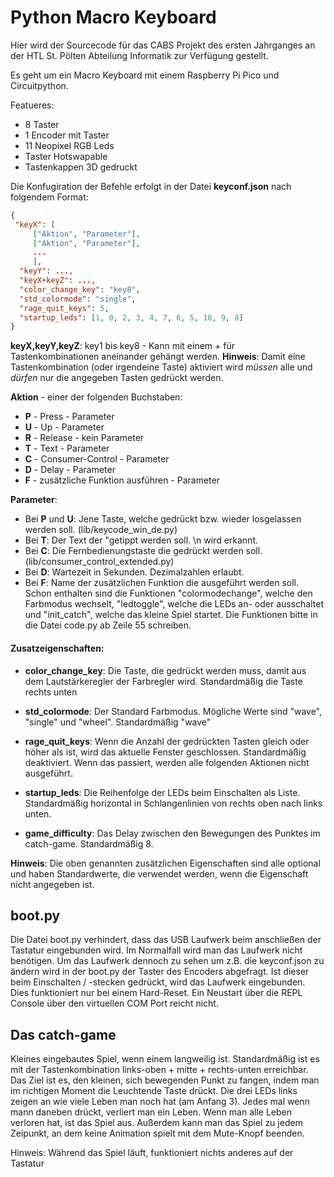 # Python Macro Keyboard

Hier wird der Sourcecode für das CABS Projekt des ersten Jahrganges an der HTL St. Pölten Abteilung Informatik zur Verfügung gestellt.


Es geht um ein Macro Keyboard mit einem Raspberry Pi Pico und Circuitpython.

Featueres:
  * 8 Taster
  * 1 Encoder mit Taster
  * 11 Neopixel RGB Leds
  * Taster Hotswapable
  * Tastenkappen 3D gedruckt


Die Konfugiration der Befehle erfolgt in der Datei **keyconf.json** nach folgendem Format:
```json
{
 "keyX": [
     ["Aktion", "Parameter"],
     ["Aktion", "Parameter"],
     ...
     ],
  "keyY": ...,
  "keyX+keyZ": ...,
  "color_change_key": "key8",
  "std_colormode": "single",
  "rage_quit_keys": 5,
  "startup_leds": [1, 0, 2, 3, 4, 7, 6, 5, 10, 9, 8]
}
```


**keyX,keyY,keyZ**: key1 bis key8 - Kann mit einem + für Tastenkombinationen aneinander gehängt werden.
**Hinweis**: Damit eine Tastenkombination (oder irgendeine Taste) aktiviert wird *müssen* alle und *dürfen* nur die angegeben Tasten gedrückt werden.

**Aktion** - einer der folgenden Buchstaben:
  * **P** - Press - Parameter
  * **U** - Up - Parameter
  * **R** - Release - kein Parameter
  * **T** - Text - Parameter 
  * **C** - Consumer-Control - Parameter
  * **D** - Delay - Parameter
  * **F** - zusätzliche Funktion ausführen - Parameter

**Parameter**:
  * Bei **P** und **U**: Jene Taste, welche gedrückt bzw. wieder losgelassen werden soll. (lib/keycode_win_de.py)
  * Bei **T**: Der Text der "getippt werden soll. \n wird erkannt. 
  * Bei **C**: Die Fernbedienungstaste die gedrückt werden soll. (lib/consumer_control_extended.py)
  * Bei **D**: Wartezeit in Sekunden. Dezimalzahlen erlaubt.
  * Bei **F**: Name der zusätzlichen Funktion die ausgeführt werden soll. Schon enthalten sind die Funktionen "colormodechange", welche den Farbmodus wechselt, "ledtoggle", welche die LEDs an- oder ausschaltet und "init_catch", welche das kleine Spiel startet. Die Funktionen bitte in die Datei code.py ab Zeile 55 schreiben.

#### Zusatzeigenschaften:

  * **color_change_key**: Die Taste, die gedrückt werden muss, damit aus dem Lautstärkeregler der Farbregler wird. Standardmäßig die Taste rechts unten

  * **std_colormode**: Der Standard Farbmodus. Mögliche Werte sind "wave", "single" und "wheel". Standardmäßig "wave"

  * **rage_quit_keys**: Wenn die Anzahl der gedrückten Tasten gleich oder höher als ist, wird das aktuelle Fenster geschlossen. Standardmäßig deaktiviert. Wenn das passiert, werden alle folgenden Aktionen nicht ausgeführt.

  * **startup_leds**: Die Reihenfolge der LEDs beim Einschalten als Liste. Standardmäßig horizontal in Schlangenlinien von rechts oben nach links unten.

  * **game_difficulty**: Das Delay zwischen den Bewegungen des Punktes im catch-game. Standardmäßig 8.

**Hinweis**: Die oben genannten zusätzlichen Eigenschaften sind alle optional und haben Standardwerte, die verwendet werden, wenn die Eigenschaft nicht angegeben ist.

  ## boot.py
  Die Datei boot.py verhindert, dass das USB Laufwerk beim anschließen der Tastatur eingebunden wird. Im Normalfall wird
  man das Laufwerk nicht benötigen.
  Um das Laufwerk dennoch zu sehen um z.B. die keyconf.json zu ändern wird in der boot.py der Taster des Encoders abgefragt.
  Ist dieser beim Einschalten / -stecken gedrückt, wird das Laufwerk eingebunden. Dies funktioniert nur bei einem Hard-Reset.
  Ein Neustart über die REPL Console über den virtuellen COM Port reicht nicht.

  ## Das catch-game
  Kleines eingebautes Spiel, wenn einem langweilig ist. Standardmäßig ist es mit der Tastenkombination links-oben + mitte + rechts-unten erreichbar. Das Ziel ist es, den kleinen, sich bewegenden Punkt zu fangen, indem man im richtigen Moment die Leuchtende Taste drückt. Die drei LEDs links zeigen an wie viele Leben man noch hat (am Anfang 3). Jedes mal wenn mann daneben drückt, verliert man ein Leben. Wenn man alle Leben verloren hat, ist das Spiel aus. Außerdem kann man das Spiel zu jedem Zeipunkt, an dem keine Animation spielt mit dem Mute-Knopf beenden.

Hinweis: Während das Spiel läuft, funktioniert nichts anderes auf der Tastatur
